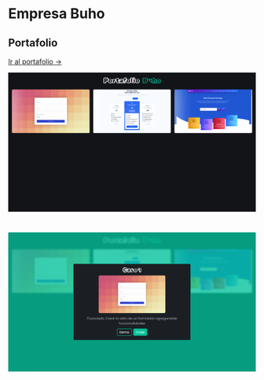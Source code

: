 # **Empresa Buho** 
## **Portafolio**
[Ir al portafolio → ](https://1tspahc.github.io/Buho-caso-2/)

![Primer Diseno](./screenshot/1.png)

#

![Primer Diseno](./screenshot/2.png)
